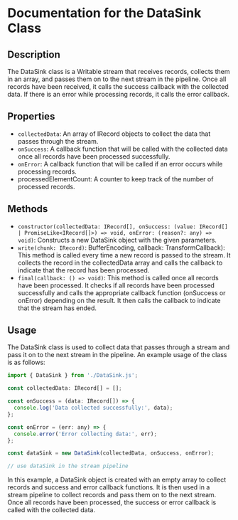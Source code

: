 # Documentation for the DataSink Class

## Description

The DataSink class is a Writable stream that receives records, collects them in an array, and passes them on to the next stream in the pipeline. Once all records have been received, it calls the success callback with the collected data. If there is an error while processing records, it calls the error callback.

## Properties

- `collectedData`: An array of IRecord objects to collect the data that passes through the stream.
- `onSuccess`: A callback function that will be called with the collected data once all records have been processed successfully.
- `onError`: A callback function that will be called if an error occurs while processing records.
- processedElementCount: A counter to keep track of the number of processed records.

## Methods

- `constructor(collectedData: IRecord[], onSuccess: (value: IRecord[] | PromiseLike<IRecord[]>) => void, onError: (reason?: any) => void)`: Constructs a new DataSink object with the given parameters.
- `write(chunk: IRecord)`: BufferEncoding, callback: TransformCallback): This method is called every time a new record is passed to the stream. It collects the record in the collectedData array and calls the callback to indicate that the record has been processed.
- `final(callback: () => void)`: This method is called once all records have been processed. It checks if all records have been processed successfully and calls the appropriate callback function (onSuccess or onError) depending on the result. It then calls the callback to indicate that the stream has ended.

## Usage

The DataSink class is used to collect data that passes through a stream and pass it on to the next stream in the pipeline. An example usage of the class is as follows:

```js
import { DataSink } from './DataSink.js';

const collectedData: IRecord[] = [];

const onSuccess = (data: IRecord[]) => {
  console.log('Data collected successfully:', data);
};

const onError = (err: any) => {
  console.error('Error collecting data:', err);
};

const dataSink = new DataSink(collectedData, onSuccess, onError);

// use dataSink in the stream pipeline
```

In this example, a DataSink object is created with an empty array to collect records and success and error callback functions. It is then used in a stream pipeline to collect records and pass them on to the next stream. Once all records have been processed, the success or error callback is called with the collected data.
